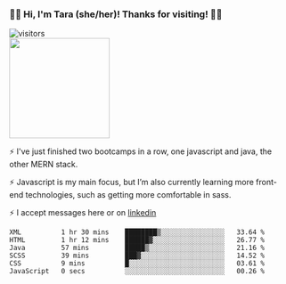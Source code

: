 ### 👋🏾 Hi, I'm Tara (she/her)! Thanks for visiting! 👋🏾
![visitors](https://visitor-badge.glitch.me/badge?page_id=qualmless)
<BR>
<img height="180em" src="https://github-readme-stats.vercel.app/api?username=qualmless&show_icons=true&hide_border=true&&count_private=true&include_all_commits=true" />

⚡️ I've just finished two bootcamps in a row, one javascript and java, the other MERN stack. 

⚡️ Javascript is my main focus, but I’m also currently learning more front-end technologies, such as getting more comfortable in sass. 

⚡️ I accept messages here or on <a href="https://www.linkedin.com/in/tarajdunmore/">linkedin</a>

<!--START_SECTION:waka-->

```text
XML          1 hr 30 mins    ████████▒░░░░░░░░░░░░░░░░   33.64 %
HTML         1 hr 12 mins    ██████▓░░░░░░░░░░░░░░░░░░   26.77 %
Java         57 mins         █████▒░░░░░░░░░░░░░░░░░░░   21.16 %
SCSS         39 mins         ███▓░░░░░░░░░░░░░░░░░░░░░   14.52 %
CSS          9 mins          █░░░░░░░░░░░░░░░░░░░░░░░░   03.61 %
JavaScript   0 secs          ░░░░░░░░░░░░░░░░░░░░░░░░░   00.26 %
```

<!--END_SECTION:waka-->

<!--
**qualmless/qualmless** is a ✨ _special_ ✨ repository because its `README.md` (this file) appears on your GitHub profile.

Here are some ideas to get you started:
- 🔭 I’m currently working on ...
- 👯 I’m looking to collaborate on ...
- 🤔 I’m looking for help with ...
- 💬 Ask me about ...
- 📫 How to reach me: ...
- ⚡ Fun fact: ...
-->
